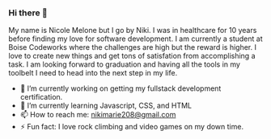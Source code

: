 ### Hi there 👋
 My name is Nicole Melone but I go by Niki. I was in healthcare for 10 years before finding my love for software development. I am currently a student at Boise Codeworks where the challenges are high but the reward is higher. I love to create new things and get tons of satisfation from accomplishing a task. I am looking forward to graduation and having all the tools in my toolbelt I need to head into the next step in my life.

- 🔭 I’m currently working on getting my fullstack development certification.
- 🌱 I’m currently learning Javascript, CSS, and HTML
- 📫 How to reach me: nikimarie208@gmail.com
- ⚡ Fun fact: I love rock climbing and video games on my down time.
<!--
**NicoleMelone/NicoleMelone** is a ✨ _special_ ✨ repository because its `README.md` (this file) appears on your GitHub profile.

Here are some ideas to get you started:

- 🔭 I’m currently working on getting my fullstack development certification.
- 🌱 I’m currently learning Javascript, CSS, and HTML
- 👯 I’m looking to collaborate on ...
- 🤔 I’m looking for help with ...
- 💬 Ask me about ...
- 📫 How to reach me: nikimarie208@gmail.com
- 😄 Pronouns: ...
- ⚡ Fun fact: I love rock climbing and video games on my down time. 
-->
